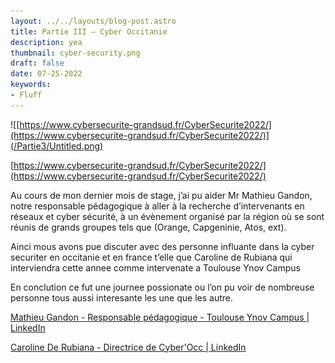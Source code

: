 ```yaml
---
layout: ../../layouts/blog-post.astro
title: Partie III – Cyber Occitanie
description: yea
thumbnail: cyber-security.png
draft: false
date: 07-25-2022
keywords:
- Fluff
---
```


![[https://www.cybersecurite-grandsud.fr/CyberSecurite2022/](https://www.cybersecurite-grandsud.fr/CyberSecurite2022/)](/Partie3/Untitled.png)

[https://www.cybersecurite-grandsud.fr/CyberSecurite2022/](https://www.cybersecurite-grandsud.fr/CyberSecurite2022/)

Au cours de mon dernier mois de stage, j’ai pu aider Mr Mathieu Gandon, notre responsable pédagogique à aller à la recherche d’intervenants en réseaux et cyber sécurité, à un évènement organisé par la région où se sont réunis de grands groupes tels que (Orange, Capgeninie, Atos, ext).

Ainci mous avons pue discuter avec des personne influante dans la cyber securiter en occitanie et en france t’elle que Caroline de Rubiana qui interviendra cette annee comme intervenate a Toulouse Ynov Campus

En conclution ce fut une journee possionate ou l’on pu voir de nombreuse personne tous aussi interesante les une que les autre.

[Mathieu Gandon - Responsable pédagogique - Toulouse Ynov Campus | LinkedIn](https://www.linkedin.com/in/mathieu-gandon-231955197/)

[Caroline De Rubiana - Directrice de Cyber'Occ | LinkedIn](https://www.linkedin.com/in/caroline-de-rubiana/)

